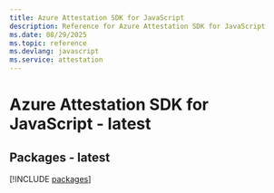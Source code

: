 ```yaml
---
title: Azure Attestation SDK for JavaScript
description: Reference for Azure Attestation SDK for JavaScript
ms.date: 08/29/2025
ms.topic: reference
ms.devlang: javascript
ms.service: attestation
---
```

# Azure Attestation SDK for JavaScript - latest
## Packages - latest
[!INCLUDE [packages](attestation-index.md)]